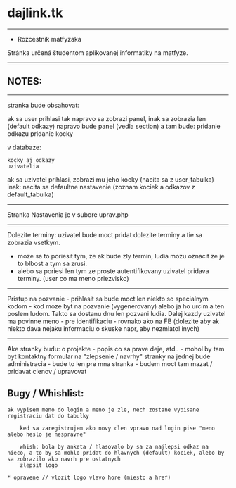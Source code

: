 # dajlink.tk
************************************************************
- Rozcestnik matfyzaka

Stránka určená študentom aplikovanej informatiky na matfyze.

************************************************************

## NOTES:
************************************************************

stranka bude obsahovat:


ak sa user prihlasi tak napravo sa zobrazi panel, inak sa zobrazia len (default odkazy)
napravo bude panel (vedla section) a tam bude:
	pridanie odkazu 
	pridanie kocky


v databaze:

	kocky aj odkazy
	uzivatelia

ak sa uzivatel prihlasi, zobrazi mu jeho kocky (nacita sa z user_tabulka)
inak: nacita sa defaultne nastavenie (zoznam kociek a odkazov z default_tabulka)

***********

Stranka Nastavenia je v subore uprav.php

***********
Dolezite terminy:
uzivatel bude moct pridat dolezite terminy a tie sa zobrazia vsetkym.
- moze sa to poriesit tym, ze ak bude zly termin, ludia mozu oznacit ze je to blbost a tym sa zrusi. 
- alebo sa poriesi len tym ze proste autentifikovany uzivatel pridava terminy. (user co ma meno priezvisko)

********
Pristup na pozvanie - prihlasit sa bude moct len niekto so specialnym kodom - kod moze byt na pozvanie (vygenerovany) alebo ja ho urcim a ten poslem ludom. Takto sa dostanu dnu len pozvani ludia. Dalej kazdy uzivatel ma povinne meno - pre identifikaciu - rovnako ako na FB (dolezite aby ak niekto dava nejaku informaciu o skuske napr, aby nezmiatol inych)


*************************
Ake stranky budu:
    o projekte - popis co sa prave deje, atd.. - mohol by tam byt kontaktny formular na "zlepsenie / navrhy" stranky
    na jednej bude administracia - bude to len pre mna stranka - budem moct tam mazat / pridavat clenov / upravovat


## Bugy / Whishlist:

	ak vypisem meno do login a meno je zle, nech zostane vypisane
	registraciu dat do tabulky

        ked sa zaregistrujem ako novy clen vpravo nad login pise "meno alebo heslo je nespravne"

        whish: bola by anketa / hlasovalo by sa za najlepsi odkaz na nieco, a to by sa mohlo pridat do hlavnych (default) kociek, alebo by sa zobrazilo ako navrh pre ostatnych
        zlepsit logo

	* opravene // vlozit logo vlavo hore (miesto a href)
